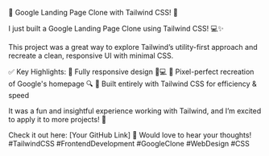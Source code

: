 🚀 Google Landing Page Clone with Tailwind CSS! 🎨

I just built a Google Landing Page Clone using Tailwind CSS! 💻✨

This project was a great way to explore Tailwind’s utility-first approach and recreate a clean, responsive UI with minimal CSS.

✅ Key Highlights:
🔹 Fully responsive design 📱💻
🔹 Pixel-perfect recreation of Google's homepage 🔍
🔹 Built entirely with Tailwind CSS for efficiency & speed

It was a fun and insightful experience working with Tailwind, and I’m excited to apply it to more projects! 🚀

Check it out here: [Your GitHub Link] 🔗
Would love to hear your thoughts! #TailwindCSS #FrontendDevelopment #GoogleClone #WebDesign #CSS
